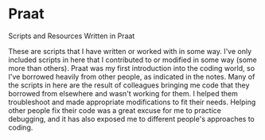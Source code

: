# Praat
 Scripts and Resources Written in Praat

 These are scripts that I have written or worked with in some way.
 I've only included scripts in here that I contributed to or modified in some way (some more than others).
 Praat was my first introduction into the coding world, so I've borrowed heavily from other people, as indicated in the notes.
 Many of the scripts in here are the result of colleagues bringing me code that they borrowed from elsewhere and wasn't working for them.
 I helped them troubleshoot and made appropriate modifications to fit their needs.
 Helping other people fix their code was a great excuse for me to practice debugging, and it has also exposed me to different people's approaches to coding.
